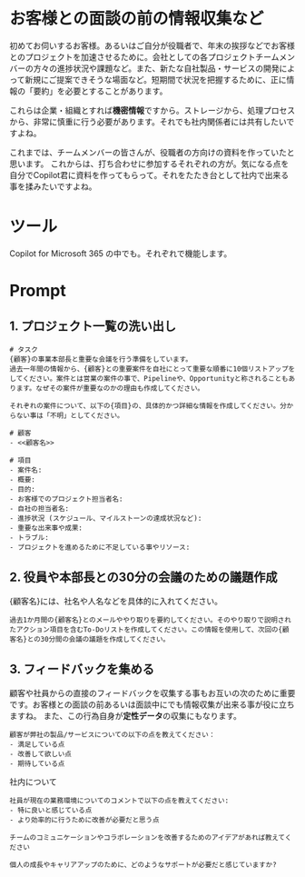 # お客様との面談の前の情報収集など

初めてお伺いするお客様。あるいはご自分が役職者で、年末の挨拶などでお客様とのプロジェクトを加速させるために。会社としての各プロジェクトチームメンバーの方々の進捗状況や課題など。また、新たな自社製品・サービスの開発によって新規にご提案できそうな場面など。短期間で状況を把握するために、正に情報の「要約」を必要とすることがあります。

これらは企業・組織とすれば**機密情報**ですから。ストレージから、処理プロセスから、非常に慎重に行う必要があります。それでも社内関係者には共有したいですよね。

これまでは、チームメンバーの皆さんが、役職者の方向けの資料を作っていたと思います。
これからは、打ち合わせに参加するそれぞれの方が。気になる点を自分でCopilot君に資料を作ってもらって。それをたたき台として社内で出来る事を揉みたいですよね。

# ツール

Copilot for Microsoft 365 の中でも。それぞれで機能します。

# Prompt

## 1. プロジェクト一覧の洗い出し

```text
# タスク
{顧客}の事業本部長と重要な会議を行う準備をしています。
過去一年間の情報から、{顧客}との重要案件を自社にとって重要な順番に10個リストアップをしてください。案件とは営業の案件の事で、Pipelineや、Opportunityと称されることもあります。なぜその案件が重要なのかの理由も作成してください。

それぞれの案件について、以下の{項目}の、具体的かつ詳細な情報を作成してください。分からない事は「不明」としてください。

# 顧客
- <<顧客名>>

# 項目
- 案件名:
- 概要:
- 目的:
- お客様でのプロジェクト担当者名:
- 自社の担当者名:
- 進捗状況 (スケジュール、マイルストーンの達成状況など):
- 重要な出来事や成果:
- トラブル:
- プロジェクトを進めるために不足している事やリソース:
```

## 2. 役員や本部長との30分の会議のための議題作成

{顧客名}には、社名や人名などを具体的に入れてください。

```text
過去1か月間の{顧客名}とのメールややり取りを要約してください。そのやり取りで説明されたアクション項目を含むTo-Doリストを作成してください。この情報を使用して、次回の{顧客名}との30分間の会議の議題を作成してください。
```

## 3. フィードバックを集める

顧客や社員からの直接のフィードバックを収集する事もお互いの次のために重要です。お客様との面談の前あるいは面談中にでも情報収集が出来る事が役に立ちますね。
また、この行為自身が**定性データ**の収集にもなります。

```text
顧客が弊社の製品/サービスについての以下の点を教えてください：
- 満足している点
- 改善して欲しい点
- 期待している点
```

社内について

```text
社員が現在の業務環境についてのコメントで以下の点を教えてください:
- 特に良いと感じている点
- より効率的に行うために改善が必要だと思う点
```

```text
チームのコミュニケーションやコラボレーションを改善するためのアイデアがあれば教えてください
```

```text
個人の成長やキャリアアップのために、どのようなサポートが必要だと感じていますか?
```
